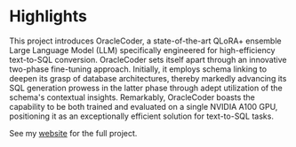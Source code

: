 # Highlights

This project introduces OracleCoder, a state-of-the-art QLoRA+ ensemble Large Language Model (LLM) specifically engineered for high-efficiency text-to-SQL conversion. OracleCoder sets itself apart through an innovative two-phase fine-tuning approach. Initially, it employs schema linking to deepen its grasp of database architectures, thereby markedly advancing its SQL generation prowess in the latter phase through adept utilization of the schema's contextual insights. Remarkably, OracleCoder boasts the capability to be both trained and evaluated on a single NVIDIA A100 GPU, positioning it as an exceptionally efficient solution for text-to-SQL tasks.

See my [website](https://jordandeklerk.github.io/project/oraclecoder/) for the full project.
